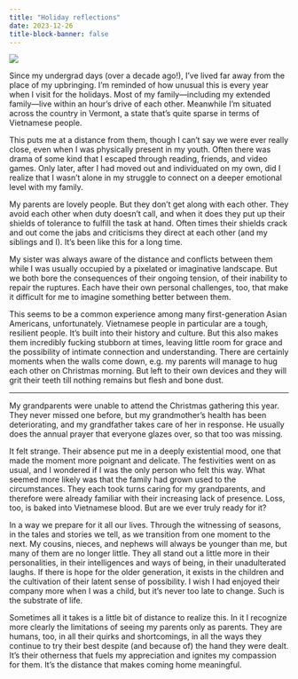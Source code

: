 ```yaml
---
title: "Holiday reflections"
date: 2023-12-26
title-block-banner: false
---
```


![](https://substackcdn.com/image/fetch/f_auto,q_auto:good,fl_progressive:steep/https%3A%2F%2Fsubstack-post-media.s3.amazonaws.com%2Fpublic%2Fimages%2F688629c0-d149-4b67-bc09-ef745701c95a_4032x3024.jpeg)

Since my undergrad days (over a decade ago!), I’ve lived far away from the place of my upbringing. I’m reminded of how unusual this is every year when I visit for the holidays. Most of my family—including my extended family—live within an hour’s drive of each other. Meanwhile I’m situated across the country in Vermont, a state that’s quite sparse in terms of Vietnamese people.

This puts me at a distance from them, though I can’t say we were ever really close, even when I was physically present in my youth. Often there was drama of some kind that I escaped through reading, friends, and video games. Only later, after I had moved out and individuated on my own, did I realize that I wasn’t alone in my struggle to connect on a deeper emotional level with my family.

My parents are lovely people. But they don’t get along with each other. They avoid each other when duty doesn’t call, and when it does they put up their shields of tolerance to fulfill the task at hand. Often times their shields crack and out come the jabs and criticisms they direct at each other (and my siblings and I). It’s been like this for a long time.

My sister was always aware of the distance and conflicts between them while I was usually occupied by a pixelated or imaginative landscape. But we both bore the consequences of their ongoing tension, of their inability to repair the ruptures. Each have their own personal challenges, too, that make it difficult for me to imagine something better between them.

This seems to be a common experience among many first-generation Asian Americans, unfortunately. Vietnamese people in particular are a tough, resilient people. It’s built into their history and culture. But this also makes them incredibly fucking stubborn at times, leaving little room for grace and the possibility of intimate connection and understanding. There are certainly moments when the walls come down, e.g. my parents will manage to hug each other on Christmas morning. But left to their own devices and they will grit their teeth till nothing remains but flesh and bone dust.

***

My grandparents were unable to attend the Christmas gathering this year. They never missed one before, but my grandmother’s health has been deteriorating, and my grandfather takes care of her in response. He usually does the annual prayer that everyone glazes over, so that too was missing.

It felt strange. Their absence put me in a deeply existential mood, one that made the moment more poignant and delicate. The festivities went on as usual, and I wondered if I was the only person who felt this way. What seemed more likely was that the family had grown used to the circumstances. They each took turns caring for my grandparents, and therefore were already familiar with their increasing lack of presence. Loss, too, is baked into Vietnamese blood. But are we ever truly ready for it?

In a way we prepare for it all our lives. Through the witnessing of seasons, in the tales and stories we tell, as we transition from one moment to the next. My cousins, nieces, and nephews will always be younger than me, but many of them are no longer little. They all stand out a little more in their personalities, in their intelligences and ways of being, in their unadulterated laughs. If there is hope for the older generation, it exists in the children and the cultivation of their latent sense of possibility. I wish I had enjoyed their company more when I was a child, but it’s never too late to change. Such is the substrate of life.

Sometimes all it takes is a little bit of distance to realize this. In it I recognize more clearly the limitations of seeing my parents only as parents. They are humans, too, in all their quirks and shortcomings, in all the ways they continue to try their best despite (and because of) the hand they were dealt. It’s their otherness that fuels my appreciation and ignites my compassion for them. It’s the distance that makes coming home meaningful.
